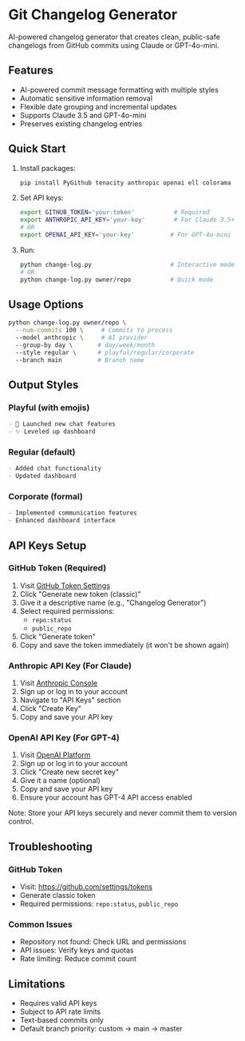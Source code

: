 # Git Changelog Generator

AI-powered changelog generator that creates clean, public-safe changelogs from GitHub commits using Claude or GPT-4o-mini.

## Features

- AI-powered commit message formatting with multiple styles
- Automatic sensitive information removal
- Flexible date grouping and incremental updates
- Supports Claude 3.5 and GPT-4o-mini
- Preserves existing changelog entries

## Quick Start

1. Install packages:
   ```bash
   pip install PyGithub tenacity anthropic openai ell colorama
   ```

2. Set API keys:
   ```bash
   export GITHUB_TOKEN='your-token'           # Required
   export ANTHROPIC_API_KEY='your-key'        # For Claude 3.5+
   # OR
   export OPENAI_API_KEY='your-key'          # For GPT-4o-mini
   ```

3. Run:
   ```bash
   python change-log.py                      # Interactive mode
   # OR
   python change-log.py owner/repo           # Quick mode
   ```

## Usage Options

```bash
python change-log.py owner/repo \
  --num-commits 100 \     # Commits to process
  --model anthropic \     # AI provider
  --group-by day \       # day/week/month
  --style regular \      # playful/regular/corporate
  --branch main          # Branch name
```

## Output Styles

### Playful (with emojis)
```markdown
- 🚀 Launched new chat features
- ✨ Leveled up dashboard
```

### Regular (default)
```markdown
- Added chat functionality
- Updated dashboard
```

### Corporate (formal)
```markdown
- Implemented communication features
- Enhanced dashboard interface
```

## API Keys Setup

### GitHub Token (Required)
1. Visit [GitHub Token Settings](https://github.com/settings/tokens)
2. Click "Generate new token (classic)"
3. Give it a descriptive name (e.g., "Changelog Generator")
4. Select required permissions:
   - `repo:status`
   - `public_repo`
5. Click "Generate token"
6. Copy and save the token immediately (it won't be shown again)

### Anthropic API Key (For Claude)
1. Visit [Anthropic Console](https://console.anthropic.com/)
2. Sign up or log in to your account
3. Navigate to "API Keys" section
4. Click "Create Key"
5. Copy and save your API key

### OpenAI API Key (For GPT-4)
1. Visit [OpenAI Platform](https://platform.openai.com/api-keys)
2. Sign up or log in to your account
3. Click "Create new secret key"
4. Give it a name (optional)
5. Copy and save your API key
6. Ensure your account has GPT-4 API access enabled

Note: Store your API keys securely and never commit them to version control.

## Troubleshooting

### GitHub Token
- Visit: https://github.com/settings/tokens
- Generate classic token
- Required permissions: `repo:status`, `public_repo`

### Common Issues
- Repository not found: Check URL and permissions
- API issues: Verify keys and quotas
- Rate limiting: Reduce commit count

## Limitations

- Requires valid API keys
- Subject to API rate limits
- Text-based commits only
- Default branch priority: custom → main → master
